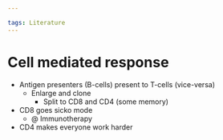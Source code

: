 ```yaml
---

tags: Literature
---
```


# Cell mediated response

- Antigen presenters (B-cells) present to T-cells (vice-versa)
	- Enlarge and clone
		- Split to CD8 and CD4 (some memory)
- CD8 goes sicko mode
	- @ Immunotherapy
- CD4 makes everyone work harder